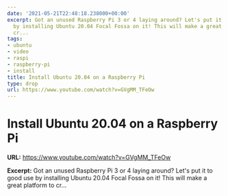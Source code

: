 ```yaml
---
date: '2021-05-21T22:48:18.238000+00:00'
excerpt: Got an unused Raspberry Pi 3 or 4 laying around? Let's put it to good use
  by installing Ubuntu 20.04 Focal Fossa on it! This will make a great platform to
  cr...
tags:
- ubuntu
- video
- raspi
- raspberry-pi
- install
title: Install Ubuntu 20.04 on a Raspberry Pi
type: drop
url: https://www.youtube.com/watch?v=GVgMM_TFeOw
---
```


# Install Ubuntu 20.04 on a Raspberry Pi

**URL:** https://www.youtube.com/watch?v=GVgMM_TFeOw

**Excerpt:** Got an unused Raspberry Pi 3 or 4 laying around? Let's put it to good use by installing Ubuntu 20.04 Focal Fossa on it! This will make a great platform to cr...
